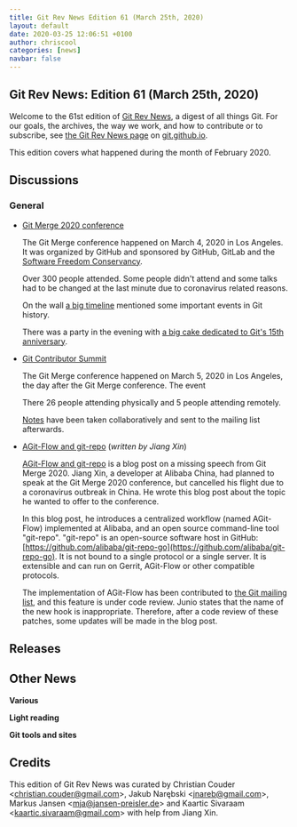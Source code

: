 ```yaml
---
title: Git Rev News Edition 61 (March 25th, 2020)
layout: default
date: 2020-03-25 12:06:51 +0100
author: chriscool
categories: [news]
navbar: false
---
```


## Git Rev News: Edition 61 (March 25th, 2020)

Welcome to the 61st edition of [Git Rev News](https://git.github.io/rev_news/rev_news/),
a digest of all things Git. For our goals, the archives, the way we work, and how to contribute or to
subscribe, see [the Git Rev News page](https://git.github.io/rev_news/rev_news/) on [git.github.io](http://git.github.io).

This edition covers what happened during the month of February 2020.

## Discussions


### General

* [Git Merge 2020 conference](https://git-merge.com/)

  The Git Merge conference happened on March 4, 2020 in Los
  Angeles. It was organized by GitHub and sponsored by GitHub, GitLab
  and the [Software Freedom Conservancy](https://sfconservancy.org/).

  Over 300 people attended. Some people didn't attend and some talks
  had to be changed at the last minute due to coronavirus related
  reasons.

  On the wall [a big timeline](https://photos.google.com/share/AF1QipP764-lYtgUakk-4Kr_Njh6S3GZE0BqdU8V_3j63RyhTygxNR12oO3mY5gSJdSGGA/photo/AF1QipPDidUvdLbTsS9DJKJlAVQ-PEV5zP1MZ4NIkd-x)
  mentioned some important events in Git history.

  There was a party in the evening with
  [a big cake dedicated to Git's 15th anniversary](https://photos.google.com/share/AF1QipP764-lYtgUakk-4Kr_Njh6S3GZE0BqdU8V_3j63RyhTygxNR12oO3mY5gSJdSGGA/photo/AF1QipOXskul_osttaPQuOHkR1wAQQdOJb4j89VO3ipn).

* [Git Contributor Summit](https://lore.kernel.org/git/AC2EB721-2979-43FD-922D-C5076A57F24B@jramsay.com.au/)

  The Git Merge conference happened on March 5, 2020 in Los Angeles,
  the day after the Git Merge conference. The event

  There 26 people attending physically and 5 people attending
  remotely.

  [Notes](https://lore.kernel.org/git/AC2EB721-2979-43FD-922D-C5076A57F24B@jramsay.com.au/)
  have been taken collaboratively and sent to the mailing list
  afterwards.

* [AGit-Flow and git-repo](https://git-repo.info/en/2020/03/agit-flow-and-git-repo/) (*written by Jiang Xin*)

  [AGit-Flow and git-repo](https://git-repo.info/en/2020/03/agit-flow-and-git-repo/)
  is a blog post on a missing speech from Git
  Merge 2020. Jiang Xin, a developer at Alibaba China, had planned to
  speak at the Git Merge 2020 conference, but cancelled his flight due
  to a coronavirus outbreak in China. He wrote this blog post about the
  topic he wanted to offer to the conference.

  In this blog post, he introduces a centralized workflow (named AGit-Flow)
  implemented at Alibaba, and an open source command-line tool "git-repo".
  "git-repo" is an open-source software host in GitHub:
  [https://github.com/alibaba/git-repo-go](https://github.com/alibaba/git-repo-go).
  It is not bound to a single protocol or a single server. It is
  extensible and can run on Gerrit, AGit-Flow or other compatible protocols.

  The implementation of AGit-Flow has been contributed to
  [the Git mailing list](https://public-inbox.org/git/20200304113312.34229-1-zhiyou.jx@alibaba-inc.com/),
  and this feature is under code review. Junio states that the name of
  the new hook is inappropriate. Therefore, after a code review of these
  patches, some updates will be made in the blog post.

<!---
### Reviews
-->

<!---
### Support
-->

<!---
## Developer Spotlight:
-->

## Releases


## Other News

__Various__


__Light reading__



__Git tools and sites__


## Credits

This edition of Git Rev News was curated by
Christian Couder &lt;<christian.couder@gmail.com>&gt;,
Jakub Narębski &lt;<jnareb@gmail.com>&gt;,
Markus Jansen &lt;<mja@jansen-preisler.de>&gt; and
Kaartic Sivaraam &lt;<kaartic.sivaraam@gmail.com>&gt;
with help from Jiang Xin.
